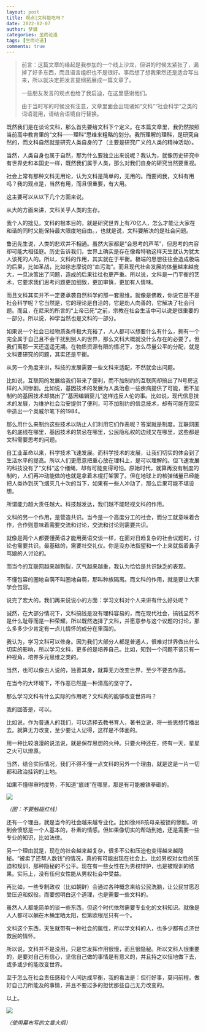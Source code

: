 ```yaml
---
layout: post
title: 观点|文科能吃吗？
date: 2022-02-07
author: 梦貘
categories: 坐而论道
tags: [坐而论道]
comments: true
---
```


>前言：这篇文章的缘起是我参加的一个线上沙龙，但讲的时候太紧张了，漏掉了好多东西，而且语言组织也不是很好。事后想了想我果然还是适合写出来，所以就决定把发言提纲拓展成一篇文章了。
>
>一些朋友发言的观点也给了我启迪，在这里感谢他们。
>
>由于当时写的时候没有注意，文章里面会出现诸如“文科”“社会科学”之类的词语混用，请结合语境自行替换。

既然我们是在谈论文科，那么首先要给文科下个定义。在本篇文章里，我仍然按照当前高中教育里的“文科——理科”思维来粗略的划分。我所理解的理科，是研究自然的，而文科自然就是研究人类自身的了（主要是研究广义的人类的精神活动）。

当然，人类自身也属于自然，那为什么要独立出来说呢？我认为，就像历史研究中有世界史和本国史一样，既然我们属于人类，那么对我们自身的研究当然要重视。

社会上常有那种文科无用论，认为文科是简单的，无用的。而要问我，文科有用吗？我的观点是，当然有用，而且很重要，有大用。

这主要可以从以下几个方面来说。

从大的方面来讲，文科关乎人类的生存。

我个人的拙见，文科的根本目的，就是研究世界上有70亿人，怎么才能让大家在和谐的同时又能保持最大限度地自由。，也就是说，文科要解决的是社会问题。

鲁迅先生说，人类的悲欢并不相通。虽然大家都是“会思考的芦苇”，但思考的内容却可能大相径庭。历史告诉我们，世界上确实是存在像希特勒这样天生就认为犹太人该死的人的。所以，文科的作用，其实就在于平衡。极端的思想往往会造成极端的后果，比如圣战，比如徐志摩说的“血污海”。而且现代社会发展的体量越来越庞大，一旦决策出了问题，造成的后果往往也更严重。所以说，文科是一门平衡的艺术，它要求我们思考问题更加细致，更加审慎，更加有人情味。

而且文科其实并不一定要承袭自然科学的那一套思维。就像是佛教，你说它是不是社会科学呢？它当然是，它的理论是自洽的，它是劝人向善的，它解决了社会问题。而且，在尼采的所言的“上帝已死”之前，宗教在社会生活中可以说是很重要的一部分。所以说，神学当然也是文科的一部分。

如果说一个社会已经物质条件极大充裕了，人人都可以想要什么有什么，拥有一个完全属于自己且不会干扰到别人的世界，那么文科大概就没什么存在的必要了。但我们离那一天还遥遥无期。在物质资源有限的情况下，怎么尽量公平的分配，就是文科要研究的问题，其实还是平衡。

从另一个角度来讲，科技的发展需要一些文科来适配，不然就会出问题。

比如说，互联网的发展给我们带来了便利，而不加制约的互联网却搞出了N号房这样的人间惨剧。比如说，基因技术的发展为人类治愈一些疾病提供了可能，而不加制约的基因技术却搞出了“基因编辑婴儿”这样违反人伦的事。比如说，现代信息技术的发展，为维护社会治安提供了便利，可不加制约的信息技术，却有可能在现实中造出一个奥威尔笔下的1984。

那么用什么来制约这些技术以防止人们利用它们作恶呢？答案就是制度。互联网匿名的底线在哪里，基因技术的禁忌在哪里，公民隐私权的边线又在哪里，这些都是文科需要思考的问题。

自工业革命以来，科学技术飞速发展。而科学技术的发展，让我们切实的体会到了生活水平的提高。所以人们更愿意把重心放在理科上，是可以理解的。但飞速发展的科技没有了”文科“这个缰绳，却有可能变得可怕。原始时代，就算再没有制度的制约，人们再冲动能做的也就是拿着木棍打架罢了。但在地球上的核弹储量已经能把人类炸到灰飞烟灭几十次的当下，如果有一些人冲动了，那么后果可能不堪设想。

所谓能力越大责任越大。科技越发达，我们越不能轻视文科的作用。

文科的另一个作用，是营造共识。当今是一个高度分工的社会，而分工就意味着合作，合作则意味着需要交流和讨论，交流和讨论则需要共识。

就像是两个人都要懂英语才能用英语交谈一样，在面对日趋复杂的社会议题时，讨论也需要共识。最基础的，需要社交礼仪。你是没办法指望和一个上来就指着鼻子骂娘的人讨论的。

而当今的互联网越来越割裂，仄气越来越重，我认为恰恰是共识缺乏的表现。

不懂包容的圈地自萌不叫圈地自萌，那叫种族隔离。而文科的作用，就是要让大家学会包容。

说完了宏大的，我们再来说说小的方面：学习文科对个人来讲有什么好处呢？

诚然，在大部分情况下，文科搞钱是没有理科容易的，而在现代社会，搞钱显然不是什么耻辱而是一种荣耀。所以既然选择了文科，并愿意参与这个议题的讨论，那么多多少少肯定有一点儿情怀的成分在里面的。

我认为，学习文科可以修身。因为我们大部分人都是普通人，很难对世界做出什么切实的影响，所以学习文科，更多的是培养自己。比如，知到一个问题不该只有一种视角，培养多元思维之类的。

当然，也可以像古人说的，独善其身，就算无力改变世界，至少不要去作恶。

在当今的大环境下，不作恶已然是一种清高的坚守了。

那么学习文科有什么实际的作用呢？文科真的能够改变世界吗？

我的回答是，可以。

比如说，作为普通人的我们，可以选择去教书育人，著书立说，将一些思想传播出去。就算无力改变，至少要让人记得，这样是不体面的。

用一种比较浪漫的说法说，就是保存思想的火种。只要火种还在，终有一天，星星之火可以燎原。

当然，结合实际情况，我们不得不懂一点文科的另外一个理由，就是这是一片一切都和政治挂钩的土地。

如果不懂得审时度势，不知道“底线”在哪里，那是有可能被铁拳砸的。

![](https://s4.ax1x.com/2022/02/07/HMpHaV.jpg)

*（图：不要触碰红线）*

还有一个理由，就是当今的社会越来越专业化。比如徐州8孩母亲被锁的惨剧。听到会愤怒是一个人基本的，朴素的情感。但如果像切实的帮助到她，还是需要一些专业的知识，比如法律。

另一个理由就是，现在的社会越来越复杂，很多不公和压迫也变得越来越隐秘。“被卖了还帮人数钱”的情况，真的有可能出现在社会上。比如男权对女性的压迫和规训，那种隐秘的不公平。现在有一些女性在为男权辩护，也是被规训的结果。实际上，没有任何女性能从男权社会中受益。

再比如，一些专制政权（比如朝鲜）会通过各种概念来给公民洗脑，让公民甘愿忍受压迫和奴役。而要想明白这个道理，也是需要一些文科的。

虽然人人都能简单的谈一些东西，但这个时代依然需要专业化的文科知识。就像是人人都可以躺在木桶里晒太阳，但第欧根尼只有一个。

文科这个东西，天生就带有一种社会的属性，所以学文科的人，也多少都有点济世救民的情怀。

所以说，文科并不是没用，只是它发挥作用很慢，而且很隐秘。所以文科人很重要的，是要对自己有信心，坚信自己做的事情是有意义的，并且持之以恒地做下去，或多或少的能改变世界。

至于怎么在社会责任感和个人间达成平衡，我的看法是：但行好事，莫问前程。做好自己力所能及的事情，并且不要过多的担忧那些自己无力改变的。

以上。

![](https://s4.ax1x.com/2022/02/07/HM90iT.png)

*（使用幕布写的文章大纲）*
